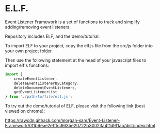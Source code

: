 # E.L.F.
Event Listener Framework is a set of functions to track and simplify adding/removing event listeners.

Repository includes ELF, and the demo/tutorial.

To import ELF to your project, copy the elf.js file from the src/js folder into your own project folder.

Then use the following statement at the head of your javascript files to import elf's functions:

```javascript
import {
    createEventListener,
    deleteEventListenerByCategory,
    deleteDocumentEventListeners,
    getEventListenerList
} from './path/to/file/elf.js';
```

To try out the demo/tutorial of ELF, please visit the following link (best viewed on chrome):

https://rawcdn.githack.com/morgan-sam/Event-Listener-Framework/0f1b6eae2e1f5c9635e20722b30023a4f1d9f1ab/dist/index.html

